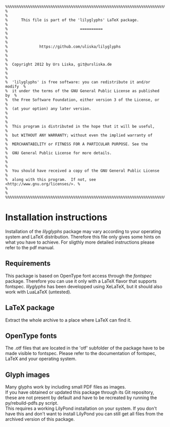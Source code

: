     %%%%%%%%%%%%%%%%%%%%%%%%%%%%%%%%%%%%%%%%%%%%%%%%%%%%%%%%%%%%%%%%%%%%%%%%%%  
    %                                                                        %  
    %      This file is part of the 'lilyglyphs' LaTeX package.              %  
    %                                ==========                              %  
    %                                                                        %  
    %              https://github.com/uliska/lilyglyphs                      %  
    %                                                                        %  
    %  Copyright 2012 by Urs Liska, git@ursliska.de                          %  
    %                                                                        %  
    %  'lilyglyphs' is free software: you can redistribute it and/or modify  %  
    %  it under the terms of the GNU General Public License as published by  %  
    %  the Free Software Foundation, either version 3 of the License, or     %  
    %  (at your option) any later version.                                   %  
    %                                                                        %  
    %  This program is distributed in the hope that it will be useful,       %  
    %  but WITHOUT ANY WARRANTY; without even the implied warranty of        %  
    %  MERCHANTABILITY or FITNESS FOR A PARTICULAR PURPOSE. See the          %  
    %  GNU General Public License for more details.                          %  
    %                                                                        %  
    %  You should have received a copy of the GNU General Public License     %  
    %  along with this program.  If not, see <http://www.gnu.org/licenses/>. %  
    %                                                                        %  
    %%%%%%%%%%%%%%%%%%%%%%%%%%%%%%%%%%%%%%%%%%%%%%%%%%%%%%%%%%%%%%%%%%%%%%%%%%  

Installation instructions
=========================
Installation of the *lilyglyphs* package may vary according to your operating system and LaTeX distribution.
Therefore this file only gives some hints on what you have to achieve.
For sligthly more detailed instructions please refer to the pdf manual.

Requirements
------------
This package is based on OpenType font access through the *fontspec* package.
Therefore you can use it only with a LaTeX flavor that supports fontspec.
*lilyglyphs* has been developped using XeLaTeX, but it should also work with LuaLaTeX (untested).

LaTeX package
-------------
Extract the whole archive to a place where LaTeX can find it.

OpenType fonts
--------------
The .otf files that are located in the 'otf' subfolder of the package have to be made visible to fontspec. Please refer to the documentation of fontspec, LaTeX and your operating system.

Glyph images
------------
Many glyphs work by including small PDF files as images.  
If you have obtained or updated this package through its Git repository, these are not present by default and have to be recreated by running the py/rebuild-pdfs.py script.  
This requires a working LilyPond installation on your system. If you don't have this and don't want to install LilyPond you can still get all files from the archived version of this package.
